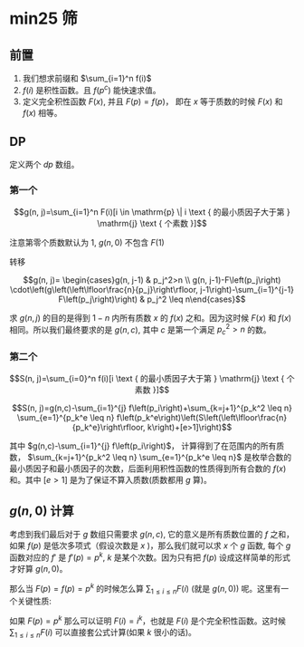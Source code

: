 # min25 筛

## 前置

1. 我们想求前缀和 $\sum_{i=1}^n f(i)$
2. $f(i)$ 是积性函数。且 $f(p^{c})$ 能快速求值。
2. 定义完全积性函数 $F(x)$, 并且 $F(p) = f(p)$， 即在 $x$ 等于质数的时候 $F(x)$ 和 $f(x)$ 相等。

## DP 

定义两个 $dp$ 数组。

### 第一个
$$g(n, j)=\sum_{i=1}^n F(i)[i \in \mathrm{p} \| i \text { 的最小质因子大于第 } \mathrm{j} \text { 个素数 }]$$

注意第零个质数默认为 $1$, $g(n, 0)$ 不包含 $F(1)$

转移

$$g(n, j)= \begin{cases}g(n, j-1) & p_j^2>n \\ g(n, j-1)-F\left(p_j\right) \cdot\left(g\left(\left\lfloor\frac{n}{p_j}\right\rfloor, j-1\right)-\sum_{i=1}^{j-1} F\left(p_j\right)\right) & p_j^2 \leq n\end{cases}$$

求 $g(n, j)$ 的目的是得到 $1 - n$ 内所有质数 $x$ 的 $f(x)$ 之和。因为这时候 $F(x)$ 和 $f(x)$ 相同。所以我们最终要求的是 $g(n, c)$, 其中 $c$ 是第一个满足
 $p_{c}^{2} > n$ 的数。
### 第二个

$$S(n, j)=\sum_{i=0}^n f(i)[i \text { 的最小质因子大于第 } \mathrm{j} \text { 个素数 }]$$

$$S(n, j)=g(n,c)-\sum_{i=1}^{j} f\left(p_i\right)+\sum_{k=j+1}^{p_k^2 \leq n} \sum_{e=1}^{p_k^e \leq n} f\left(p_k^e\right)\left(S\left(\left\lfloor\frac{n}{p_k^e}\right\rfloor, k\right)+[e>1]\right)$$

其中 $g(n,c)-\sum_{i=1}^{j} f\left(p_i\right)$， 计算得到了在范围内的所有质数， $\sum_{k=j+1}^{p_k^2 \leq n} \sum_{e=1}^{p_k^e \leq n}$ 是枚举合数的最小质因子和最小质因子的次数，后面利用积性函数的性质得到所有合数的 $f(x)$ 和。其中 $[e > 1]$ 是为了保证不算入质数(质数都用 $g$ 算)。

## $g(n, 0)$ 计算

考虑到我们最后对于 $g$ 数组只需要求 $g(n, c)$, ‌它的意义是所有质数位置的 $f$    之和，如果 $f(p)$ 是低次多项式（假设次数是 $x$ )，那么我们就可以求 $x$ 个 $g$ 函数, 每个 $g$ 函数对应的 $f'$ 是 $f'(p) = p ^ {k}$, $k$ 是某个次数。因为只有把 $f(p)$ 设成这样简单的形式才好算 $g(n, 0)$。

那么当 $F(p) = f(p) = p ^ {k}$ 的时候怎么算 $\sum_{1 \leq i \leq n} F(i)$ (就是 $g(n, 0)$) 呢。这里有一个关键性质:

如果 $F(p) = p ^ {k}$ 那么可以证明 $F(i) = i ^ {k}$，也就是 $F(i)$ 是个完全积性函数。这时候 $\sum_{1 \leq i \leq n} F(i)$ 可以直接套公式计算(如果 $k$ 很小的话)。